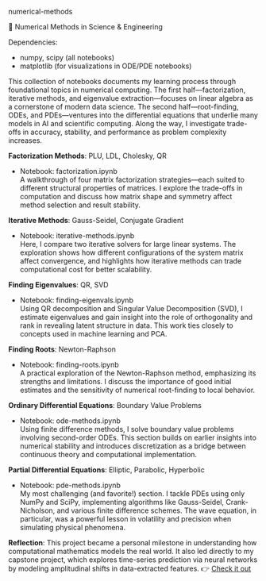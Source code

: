 numerical-methods

🧮 Numerical Methods in Science & Engineering  

Dependencies:  
- numpy, scipy (all notebooks)  
- matplotlib (for visualizations in ODE/PDE notebooks)  

This collection of notebooks documents my learning process through foundational topics in numerical computing. The first half—factorization, iterative methods, and eigenvalue extraction—focuses on linear algebra as a cornerstone of modern data science. The second half—root-finding, ODEs, and PDEs—ventures into the differential equations that underlie many models in AI and scientific computing. Along the way, I investigate trade-offs in accuracy, stability, and performance as problem complexity increases.  

**Factorization Methods**: PLU, LDL, Cholesky, QR  
- Notebook: factorization.ipynb  
A walkthrough of four matrix factorization strategies—each suited to different structural properties of matrices. I explore the trade-offs in computation and discuss how matrix shape and symmetry affect method selection and result stability.  

**Iterative Methods**: Gauss-Seidel, Conjugate Gradient  
- Notebook: iterative-methods.ipynb  
Here, I compare two iterative solvers for large linear systems. The exploration shows how different configurations of the system matrix affect convergence, and highlights how iterative methods can trade computational cost for better scalability.  

**Finding Eigenvalues**: QR, SVD  
- Notebook: finding-eigenvals.ipynb  
Using QR decomposition and Singular Value Decomposition (SVD), I estimate eigenvalues and gain insight into the role of orthogonality and rank in revealing latent structure in data. This work ties closely to concepts used in machine learning and PCA.  

**Finding Roots**: Newton-Raphson  
- Notebook: finding-roots.ipynb  
A practical exploration of the Newton-Raphson method, emphasizing its strengths and limitations. I discuss the importance of good initial estimates and the sensitivity of numerical root-finding to local behavior.  

**Ordinary Differential Equations**: Boundary Value Problems  
- Notebook: ode-methods.ipynb  
Using finite difference methods, I solve boundary value problems involving second-order ODEs. This section builds on earlier insights into numerical stability and introduces discretization as a bridge between continuous theory and computational implementation.  

**Partial Differential Equations**: Elliptic, Parabolic, Hyperbolic  
- Notebook: pde-methods.ipynb  
My most challenging (and favorite!) section. I tackle PDEs using only NumPy and SciPy, implementing algorithms like Gauss-Seidel, Crank-Nicholson, and various finite difference schemes. The wave equation, in particular, was a powerful lesson in volatility and precision when simulating physical phenomena.  

**Reflection**: This project became a personal milestone in understanding how computational mathematics models the real world. It also led directly to my capstone project, which explores time-series prediction via neural networks by modeling amplitudinal shifts in data-extracted features.
👉 [Check it out](https://github.com/rlhinrichs/deepsleepai)
